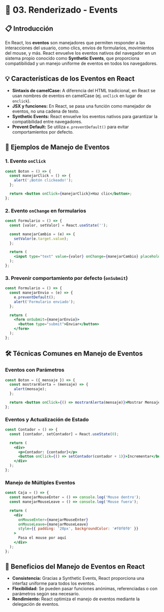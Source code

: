 # 🚀 03. Renderizado - Events

## 📋 Introducción

En React, los **eventos** son manejadores que permiten responder a las interacciones del usuario, como clics, envíos de formularios, movimientos del mouse, y más. React envuelve los eventos nativos del navegador en un sistema propio conocido como **Synthetic Events**, que proporciona compatibilidad y un manejo uniforme de eventos en todos los navegadores.

## 💡 Características de los Eventos en React

- **Sintaxis de camelCase:** A diferencia del HTML tradicional, en React se usan nombres de eventos en camelCase (ej. `onClick` en lugar de `onclick`).
- **JSX y funciones:** En React, se pasa una función como manejador de eventos, no una cadena de texto.
- **Synthetic Events:** React envuelve los eventos nativos para garantizar la compatibilidad entre navegadores.
- **Prevent Default:** Se utiliza `e.preventDefault()` para evitar comportamientos por defecto.

## 🧩 Ejemplos de Manejo de Eventos

### 1. Evento `onClick`
```jsx
const Boton = () => {
  const manejarClick = () => {
    alert('¡Botón clickeado!');
  };

  return <button onClick={manejarClick}>Haz clic</button>;
};
```

### 2. Evento `onChange` en formularios
```jsx
const Formulario = () => {
  const [valor, setValor] = React.useState('');

  const manejarCambio = (e) => {
    setValor(e.target.value);
  };

  return (
    <input type="text" value={valor} onChange={manejarCambio} placeholder="Escribe algo..." />
  );
};
```

### 3. Prevenir comportamiento por defecto (`onSubmit`)
```jsx
const Formulario = () => {
  const manejarEnvio = (e) => {
    e.preventDefault();
    alert('Formulario enviado');
  };

  return (
    <form onSubmit={manejarEnvio}>
      <button type="submit">Enviar</button>
    </form>
  );
};
```

## 🛠️ Técnicas Comunes en Manejo de Eventos

### Eventos con Parámetros
```jsx
const Boton = ({ mensaje }) => {
  const mostrarAlerta = (mensaje) => {
    alert(mensaje);
  };

  return <button onClick={() => mostrarAlerta(mensaje)}>Mostrar Mensaje</button>;
};
```

### Eventos y Actualización de Estado
```jsx
const Contador = () => {
  const [contador, setContador] = React.useState(0);

  return (
    <div>
      <p>Contador: {contador}</p>
      <button onClick={() => setContador(contador + 1)}>Incrementar</button>
    </div>
  );
};
```

### Manejo de Múltiples Eventos
```jsx
const Caja = () => {
  const manejarMouseEnter = () => console.log('Mouse dentro');
  const manejarMouseLeave = () => console.log('Mouse fuera');

  return (
    <div
      onMouseEnter={manejarMouseEnter}
      onMouseLeave={manejarMouseLeave}
      style={{ padding: '20px', backgroundColor: '#f0f0f0' }}
    >
      Pasa el mouse por aquí
    </div>
  );
};
```

## 🔑 Beneficios del Manejo de Eventos en React
- **Consistencia:** Gracias a Synthetic Events, React proporciona una interfaz uniforme para todos los eventos.
- **Flexibilidad:** Se pueden pasar funciones anónimas, referenciadas o con parámetros según sea necesario.
- **Rendimiento:** React optimiza el manejo de eventos mediante la delegación de eventos.